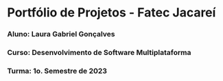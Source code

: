 # Portfólio de Projetos - Fatec Jacareí
### Aluno: Laura Gabriel Gonçalves
### Curso: Desenvolvimento de Software Multiplataforma
### Turma: 1o. Semestre de 2023